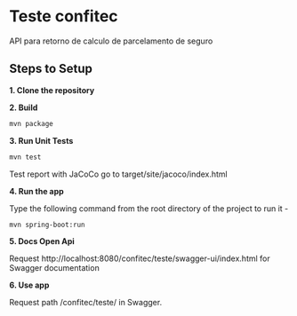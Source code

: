 # Teste confitec
API para retorno de calculo de parcelamento de seguro

## Steps to Setup

**1. Clone the repository**

**2. Build**
```bash
mvn package
```

**3. Run Unit Tests**
```bash
mvn test
```

Test report with JaCoCo go to target/site/jacoco/index.html

**4. Run the app**

Type the following command from the root directory of the project to run it -

```bash
mvn spring-boot:run
```

**5. Docs Open Api**

Request http://localhost:8080/confitec/teste/swagger-ui/index.html for Swagger documentation

**6. Use app**

Request path /confitec/teste/ in Swagger.
